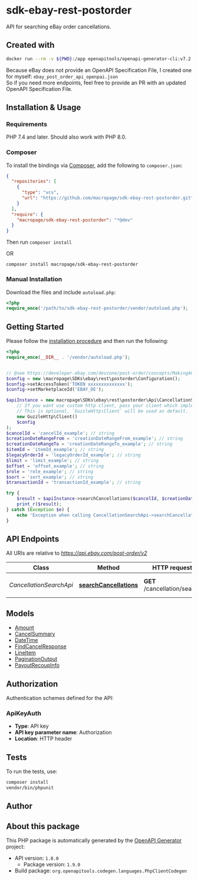 # sdk-ebay-rest-postorder

API for searching eBay order cancellations.

## Created with
```bash
docker run --rm -v ${PWD}:/app openapitools/openapi-generator-cli:v7.2.0 generate -i /app/ebay_post_order_api_openpai.json -g php -o /app  --config /app/openapi-config.php.ebay.postorder.json
```
Because eBay does not provide an OpenAPI Specification File, I created one for myself: `ebay_post_order_api_openpai.json`  
So if you need more endpoints, feel free to provide an PR with an updated OpenAPI Specification File.

## Installation & Usage

### Requirements

PHP 7.4 and later.
Should also work with PHP 8.0.

### Composer

To install the bindings via [Composer](https://getcomposer.org/), add the following to `composer.json`:

```json
{
  "repositories": [
    {
      "type": "vcs",
      "url": "https://github.com/macropage/sdk-ebay-rest-postorder.git"
    }
  ],
  "require": {
    "macropage/sdk-ebay-rest-postorder": "*@dev"
  }
}
```
Then run `composer install`

OR

`composer install macropage/sdk-ebay-rest-postorder`

### Manual Installation

Download the files and include `autoload.php`:

```php
<?php
require_once('/path/to/sdk-ebay-rest-postorder/vendor/autoload.php');
```

## Getting Started

Please follow the [installation procedure](#installation--usage) and then run the following:

```php
<?php
require_once(__DIR__ . '/vendor/autoload.php');


// @see https://developer.ebay.com/devzone/post-order/concepts/MakingACall.html
$config = new \macropage\SDKs\ebay\rest\postorder\Configuration();
$config->setAccessToken('TOKEN xxxxxxxxxxxxxx');
$config->setMarketplaceId('EBAY_DE');

$apiInstance = new macropage\SDKs\ebay\rest\postorder\Api\CancellationSearchApi(
    // If you want use custom http client, pass your client which implements `GuzzleHttp\ClientInterface`.
    // This is optional, `GuzzleHttp\Client` will be used as default.
    new GuzzleHttp\Client()
    $config
);
$cancelId = 'cancelId_example'; // string
$creationDateRangeFrom = 'creationDateRangeFrom_example'; // string
$creationDateRangeTo = 'creationDateRangeTo_example'; // string
$itemId = 'itemId_example'; // string
$legacyOrderId = 'legacyOrderId_example'; // string
$limit = 'limit_example'; // string
$offset = 'offset_example'; // string
$role = 'role_example'; // string
$sort = 'sort_example'; // string
$transactionId = 'transactionId_example'; // string

try {
    $result = $apiInstance->searchCancellations($cancelId, $creationDateRangeFrom, $creationDateRangeTo, $itemId, $legacyOrderId, $limit, $offset, $role, $sort, $transactionId);
    print_r($result);
} catch (Exception $e) {
    echo 'Exception when calling CancellationSearchApi->searchCancellations: ', $e->getMessage(), PHP_EOL;
}

```

## API Endpoints

All URIs are relative to *https://api.ebay.com/post-order/v2*

Class | Method | HTTP request | Description
------------ | ------------- | ------------- | -------------
*CancellationSearchApi* | [**searchCancellations**](docs/Api/CancellationSearchApi.md#searchcancellations) | **GET** /cancellation/search | Search for order cancellations

## Models

- [Amount](docs/Model/Amount.md)
- [CancelSummary](docs/Model/CancelSummary.md)
- [DateTime](docs/Model/DateTime.md)
- [FindCancelResponse](docs/Model/FindCancelResponse.md)
- [LineItem](docs/Model/LineItem.md)
- [PaginationOutput](docs/Model/PaginationOutput.md)
- [PayoutRecoupInfo](docs/Model/PayoutRecoupInfo.md)

## Authorization

Authentication schemes defined for the API:
### ApiKeyAuth

- **Type**: API key
- **API key parameter name**: Authorization
- **Location**: HTTP header


## Tests

To run the tests, use:

```bash
composer install
vendor/bin/phpunit
```

## Author



## About this package

This PHP package is automatically generated by the [OpenAPI Generator](https://openapi-generator.tech) project:

- API version: `1.0.0`
    - Package version: `1.9.0`
- Build package: `org.openapitools.codegen.languages.PhpClientCodegen`
